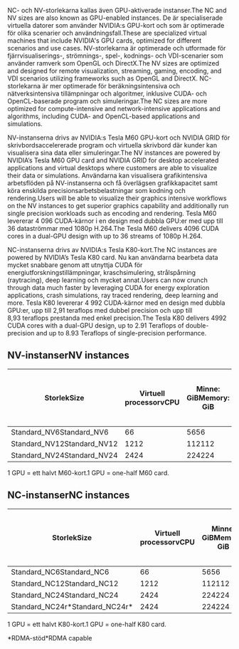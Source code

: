 
<span data-ttu-id="4c647-101">NC- och NV-storlekarna kallas även GPU-aktiverade instanser.</span><span class="sxs-lookup"><span data-stu-id="4c647-101">The NC and NV sizes are also known as GPU-enabled instances.</span></span> <span data-ttu-id="4c647-102">De är specialiserade virtuella datorer som använder NVIDIA:s GPU-kort och som är optimerade för olika scenarier och användningsfall.</span><span class="sxs-lookup"><span data-stu-id="4c647-102">These are specialized virtual machines that include NVIDIA's GPU cards, optimized for different scenarios and use cases.</span></span> <span data-ttu-id="4c647-103">NV-storlekarna är optimerade och utformade för fjärrvisualiserings-, strömnings-, spel-, kodnings- och VDI-scenarier som använder ramverk som OpenGL och DirectX.</span><span class="sxs-lookup"><span data-stu-id="4c647-103">The NV sizes are optimized and designed for remote visualization, streaming, gaming, encoding, and VDI scenarios utilizing frameworks such as OpenGL and DirectX.</span></span> <span data-ttu-id="4c647-104">NC-storlekarna är mer optimerade för beräkningsintensiva och nätverksintensiva tillämpningar och algoritmer, inklusive CUDA- och OpenCL-baserade program och simuleringar.</span><span class="sxs-lookup"><span data-stu-id="4c647-104">The NC sizes are more optimized for compute-intensive and network-intensive applications and algorithms, including CUDA- and OpenCL-based applications and simulations.</span></span> 


<span data-ttu-id="4c647-105">NV-instanserna drivs av NVIDIA:s Tesla M60 GPU-kort och NVIDIA GRID för skrivbordsaccelererade program och virtuella skrivbord där kunder kan visualisera sina data eller simuleringar.</span><span class="sxs-lookup"><span data-stu-id="4c647-105">The NV instances are powered by NVIDIA’s Tesla M60 GPU card and NVIDIA GRID for desktop accelerated applications and virtual desktops where customers are able to visualize their data or simulations.</span></span> <span data-ttu-id="4c647-106">Användarna kan visualisera grafikintensiva arbetsflöden på NV-instanserna och få överlägsen grafikkapacitet samt köra enskilda precisionsarbetsbelastningar som kodning och rendering.</span><span class="sxs-lookup"><span data-stu-id="4c647-106">Users will be able to visualize their graphics intensive workflows on the NV instances to get superior graphics capability and additionally run single precision workloads such as encoding and rendering.</span></span> <span data-ttu-id="4c647-107">Tesla M60 levererar 4 096 CUDA-kärnor i en design med dubbla GPU:er med upp till 36 dataströmmar med 1080p H.264.</span><span class="sxs-lookup"><span data-stu-id="4c647-107">The Tesla M60 delivers 4096 CUDA cores in a dual-GPU design with up to 36 streams of 1080p H.264.</span></span> 

<span data-ttu-id="4c647-108">NC-instanserna drivs av NVIDIA:s Tesla K80-kort.</span><span class="sxs-lookup"><span data-stu-id="4c647-108">The NC instances are powered by NVIDIA’s Tesla K80 card.</span></span> <span data-ttu-id="4c647-109">Nu kan användarna bearbeta data mycket snabbare genom att utnyttja CUDA för energiutforskningstillämpningar, kraschsimulering, strålspårning (raytracing), deep learning och mycket annat.</span><span class="sxs-lookup"><span data-stu-id="4c647-109">Users can now crunch through data much faster by leveraging CUDA for energy exploration applications, crash simulations, ray traced rendering, deep learning and more.</span></span> <span data-ttu-id="4c647-110">Tesla K80 levererar 4 992 CUDA-kärnor med en design med dubbla GPU:er, upp till 2,91 teraflops med dubbel precision och upp till 8,93 teraflops prestanda med enkel precision.</span><span class="sxs-lookup"><span data-stu-id="4c647-110">The Tesla K80 delivers 4992 CUDA cores with a dual-GPU design, up to 2.91 Teraflops of double-precision and up to 8.93 Teraflops of single-precision performance.</span></span>

## <a name="nv-instances"></a><span data-ttu-id="4c647-111">NV-instanser</span><span class="sxs-lookup"><span data-stu-id="4c647-111">NV instances</span></span>

| <span data-ttu-id="4c647-112">Storlek</span><span class="sxs-lookup"><span data-stu-id="4c647-112">Size</span></span> | <span data-ttu-id="4c647-113">Virtuell processor</span><span class="sxs-lookup"><span data-stu-id="4c647-113">vCPU</span></span> | <span data-ttu-id="4c647-114">Minne: GiB</span><span class="sxs-lookup"><span data-stu-id="4c647-114">Memory: GiB</span></span> | <span data-ttu-id="4c647-115">Temporär lagring (SSD) GiB</span><span class="sxs-lookup"><span data-stu-id="4c647-115">Temp storage (SSD) GiB</span></span> | <span data-ttu-id="4c647-116">GPU</span><span class="sxs-lookup"><span data-stu-id="4c647-116">GPU</span></span> | <span data-ttu-id="4c647-117">Maximalt antal datadiskar</span><span class="sxs-lookup"><span data-stu-id="4c647-117">Maximum data disks</span></span> |
| --- | --- | --- | --- | --- | --- |
| <span data-ttu-id="4c647-118">Standard_NV6</span><span class="sxs-lookup"><span data-stu-id="4c647-118">Standard_NV6</span></span> |<span data-ttu-id="4c647-119">6</span><span class="sxs-lookup"><span data-stu-id="4c647-119">6</span></span> |<span data-ttu-id="4c647-120">56</span><span class="sxs-lookup"><span data-stu-id="4c647-120">56</span></span> |<span data-ttu-id="4c647-121">380</span><span class="sxs-lookup"><span data-stu-id="4c647-121">380</span></span> | <span data-ttu-id="4c647-122">1</span><span class="sxs-lookup"><span data-stu-id="4c647-122">1</span></span> | <span data-ttu-id="4c647-123">8</span><span class="sxs-lookup"><span data-stu-id="4c647-123">8</span></span> |
| <span data-ttu-id="4c647-124">Standard_NV12</span><span class="sxs-lookup"><span data-stu-id="4c647-124">Standard_NV12</span></span> |<span data-ttu-id="4c647-125">12</span><span class="sxs-lookup"><span data-stu-id="4c647-125">12</span></span> |<span data-ttu-id="4c647-126">112</span><span class="sxs-lookup"><span data-stu-id="4c647-126">112</span></span> |<span data-ttu-id="4c647-127">680</span><span class="sxs-lookup"><span data-stu-id="4c647-127">680</span></span> | <span data-ttu-id="4c647-128">2</span><span class="sxs-lookup"><span data-stu-id="4c647-128">2</span></span> | <span data-ttu-id="4c647-129">16</span><span class="sxs-lookup"><span data-stu-id="4c647-129">16</span></span> |
| <span data-ttu-id="4c647-130">Standard_NV24</span><span class="sxs-lookup"><span data-stu-id="4c647-130">Standard_NV24</span></span> |<span data-ttu-id="4c647-131">24</span><span class="sxs-lookup"><span data-stu-id="4c647-131">24</span></span> |<span data-ttu-id="4c647-132">224</span><span class="sxs-lookup"><span data-stu-id="4c647-132">224</span></span> |<span data-ttu-id="4c647-133">1440</span><span class="sxs-lookup"><span data-stu-id="4c647-133">1440</span></span> | <span data-ttu-id="4c647-134">4</span><span class="sxs-lookup"><span data-stu-id="4c647-134">4</span></span> | <span data-ttu-id="4c647-135">32</span><span class="sxs-lookup"><span data-stu-id="4c647-135">32</span></span> |

<span data-ttu-id="4c647-136">1 GPU = ett halvt M60-kort.</span><span class="sxs-lookup"><span data-stu-id="4c647-136">1 GPU = one-half M60 card.</span></span>

## <a name="nc-instances"></a><span data-ttu-id="4c647-137">NC-instanser</span><span class="sxs-lookup"><span data-stu-id="4c647-137">NC instances</span></span>

| <span data-ttu-id="4c647-138">Storlek</span><span class="sxs-lookup"><span data-stu-id="4c647-138">Size</span></span> | <span data-ttu-id="4c647-139">Virtuell processor</span><span class="sxs-lookup"><span data-stu-id="4c647-139">vCPU</span></span> | <span data-ttu-id="4c647-140">Minne: GiB</span><span class="sxs-lookup"><span data-stu-id="4c647-140">Memory: GiB</span></span> | <span data-ttu-id="4c647-141">Temporär lagring (SSD) GiB</span><span class="sxs-lookup"><span data-stu-id="4c647-141">Temp storage (SSD) GiB</span></span> | <span data-ttu-id="4c647-142">GPU</span><span class="sxs-lookup"><span data-stu-id="4c647-142">GPU</span></span> | <span data-ttu-id="4c647-143">Maximalt antal datadiskar</span><span class="sxs-lookup"><span data-stu-id="4c647-143">Maximum data disks</span></span> |
| --- | --- | --- | --- | --- | --- |
| <span data-ttu-id="4c647-144">Standard_NC6</span><span class="sxs-lookup"><span data-stu-id="4c647-144">Standard_NC6</span></span> |<span data-ttu-id="4c647-145">6</span><span class="sxs-lookup"><span data-stu-id="4c647-145">6</span></span> |<span data-ttu-id="4c647-146">56</span><span class="sxs-lookup"><span data-stu-id="4c647-146">56</span></span> | <span data-ttu-id="4c647-147">380</span><span class="sxs-lookup"><span data-stu-id="4c647-147">380</span></span> | <span data-ttu-id="4c647-148">1</span><span class="sxs-lookup"><span data-stu-id="4c647-148">1</span></span> | <span data-ttu-id="4c647-149">8</span><span class="sxs-lookup"><span data-stu-id="4c647-149">8</span></span> |
| <span data-ttu-id="4c647-150">Standard_NC12</span><span class="sxs-lookup"><span data-stu-id="4c647-150">Standard_NC12</span></span> |<span data-ttu-id="4c647-151">12</span><span class="sxs-lookup"><span data-stu-id="4c647-151">12</span></span> |<span data-ttu-id="4c647-152">112</span><span class="sxs-lookup"><span data-stu-id="4c647-152">112</span></span> | <span data-ttu-id="4c647-153">680</span><span class="sxs-lookup"><span data-stu-id="4c647-153">680</span></span> | <span data-ttu-id="4c647-154">2</span><span class="sxs-lookup"><span data-stu-id="4c647-154">2</span></span> | <span data-ttu-id="4c647-155">16</span><span class="sxs-lookup"><span data-stu-id="4c647-155">16</span></span> |
| <span data-ttu-id="4c647-156">Standard_NC24</span><span class="sxs-lookup"><span data-stu-id="4c647-156">Standard_NC24</span></span> |<span data-ttu-id="4c647-157">24</span><span class="sxs-lookup"><span data-stu-id="4c647-157">24</span></span> |<span data-ttu-id="4c647-158">224</span><span class="sxs-lookup"><span data-stu-id="4c647-158">224</span></span> | <span data-ttu-id="4c647-159">1440</span><span class="sxs-lookup"><span data-stu-id="4c647-159">1440</span></span> | <span data-ttu-id="4c647-160">4</span><span class="sxs-lookup"><span data-stu-id="4c647-160">4</span></span> | <span data-ttu-id="4c647-161">32</span><span class="sxs-lookup"><span data-stu-id="4c647-161">32</span></span> |
| <span data-ttu-id="4c647-162">Standard_NC24r*</span><span class="sxs-lookup"><span data-stu-id="4c647-162">Standard_NC24r*</span></span> |<span data-ttu-id="4c647-163">24</span><span class="sxs-lookup"><span data-stu-id="4c647-163">24</span></span> |<span data-ttu-id="4c647-164">224</span><span class="sxs-lookup"><span data-stu-id="4c647-164">224</span></span> | <span data-ttu-id="4c647-165">1440</span><span class="sxs-lookup"><span data-stu-id="4c647-165">1440</span></span> | <span data-ttu-id="4c647-166">4</span><span class="sxs-lookup"><span data-stu-id="4c647-166">4</span></span> | <span data-ttu-id="4c647-167">32</span><span class="sxs-lookup"><span data-stu-id="4c647-167">32</span></span> |

<span data-ttu-id="4c647-168">1 GPU = ett halvt K80-kort.</span><span class="sxs-lookup"><span data-stu-id="4c647-168">1 GPU = one-half K80 card.</span></span>

<span data-ttu-id="4c647-169">*RDMA-stöd</span><span class="sxs-lookup"><span data-stu-id="4c647-169">*RDMA capable</span></span>


